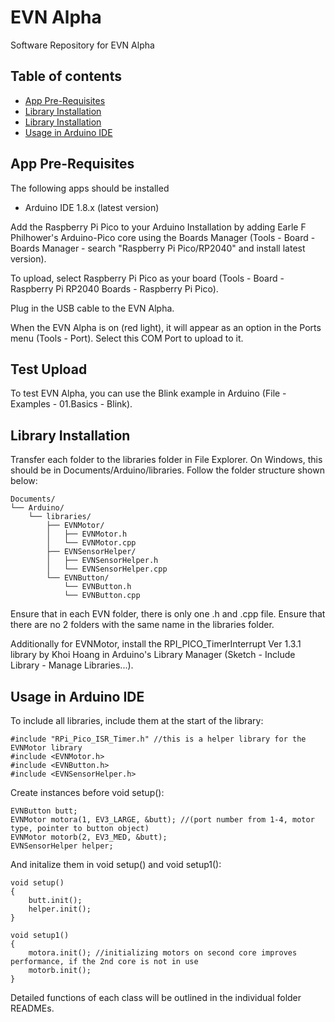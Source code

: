 # EVN Alpha
Software Repository for EVN Alpha

## Table of contents
- [App Pre-Requisites](#app-pre-requisites)
- [Library Installation](#test-upload)
- [Library Installation](#library-installation)
- [Usage in Arduino IDE](#usage-in-arduino-ide)

## App Pre-Requisites
The following apps should be installed
* Arduino IDE 1.8.x (latest version)

Add the Raspberry Pi Pico to your Arduino Installation by adding Earle F Philhower's Arduino-Pico core using the Boards Manager (Tools - Board - Boards Manager - search "Raspberry Pi Pico/RP2040" and install latest version).

To upload, select Raspberry Pi Pico as your board (Tools - Board - Raspberry Pi RP2040 Boards - Raspberry Pi Pico).

Plug in the USB cable to the EVN Alpha. 

When the EVN Alpha is on (red light), it will appear as an option in the Ports menu (Tools - Port). Select this COM Port to upload to it.

## Test Upload
To test EVN Alpha, you can use the Blink example in Arduino (File - Examples - 01.Basics - Blink).

## Library Installation

Transfer each folder to the libraries folder in File Explorer. On Windows, this should be in Documents/Arduino/libraries. Follow the folder structure shown below:

```
Documents/
└── Arduino/
    └── libraries/
        ├── EVNMotor/
        │   ├── EVNMotor.h
        │   └── EVNMotor.cpp
        ├── EVNSensorHelper/
        │   ├── EVNSensorHelper.h
        │   └── EVNSensorHelper.cpp
        └── EVNButton/
            └── EVNButton.h
            └── EVNButton.cpp

```

Ensure that in each EVN folder, there is only one .h and .cpp file.
Ensure that there are no 2 folders with the same name in the libraries folder.

Additionally for EVNMotor, install the RPI_PICO_TimerInterrupt Ver 1.3.1 library by Khoi Hoang in Arduino's Library Manager (Sketch - Include Library - Manage Libraries...).


## Usage in Arduino IDE
To include all libraries, include them at the start of the library:

```
#include "RPi_Pico_ISR_Timer.h" //this is a helper library for the EVNMotor library
#include <EVNMotor.h>
#include <EVNButton.h>
#include <EVNSensorHelper.h>
```

Create instances before void setup():

```
EVNButton butt;
EVNMotor motora(1, EV3_LARGE, &butt); //(port number from 1-4, motor type, pointer to button object)
EVNMotor motorb(2, EV3_MED, &butt); 
EVNSensorHelper helper;
```


And initalize them in void setup() and void setup1():
```
void setup()
{
    butt.init();
    helper.init();
}

void setup1()
{
    motora.init(); //initializing motors on second core improves performance, if the 2nd core is not in use
    motorb.init();
}

```

Detailed functions of each class will be outlined in the individual folder READMEs.